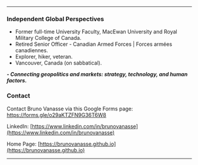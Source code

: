 * * *

### Independent Global Perspectives
* Former full-time University Faculty, MacEwan University and Royal Military College of Canada.
* Retired Senior Officer - Canadian Armed Forces \| Forces armées canadiennes.
* Explorer, hiker, veteran.
* Vancouver, Canada (on sabbatical).

***- Connecting geopolitics and markets: strategy, technology, and human factors.***

### Contact 

Contact Bruno Vanasse via this Google Forms page: [https://forms.gle/o29aKTZFN9G36T6W8 ](https://forms.gle/o29aKTZFN9G36T6W8) 

LinkedIn: [https://www.linkedin.com/in/brunovanasse](https://www.linkedin.com/in/brunovanasse)

Home Page: [https://brunovanasse.github.io](https://brunovanasse.github.io)

* * *
